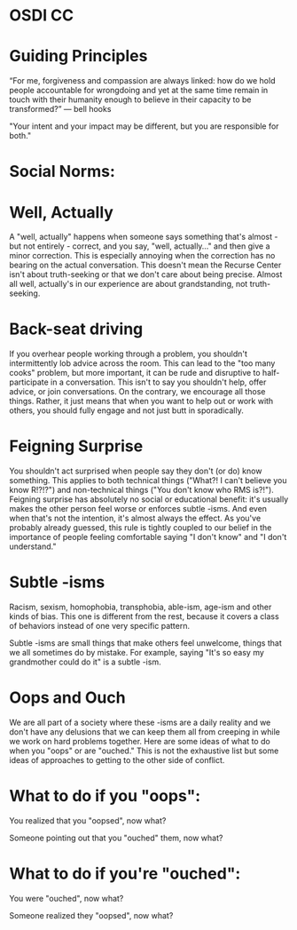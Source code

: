 # OSDI CC

# Guiding Principles
“For me, forgiveness and compassion are always linked: how do we hold people accountable for wrongdoing and yet at the same time remain in touch with their humanity enough to believe in their capacity to be transformed?”
― bell hooks 

"Your intent and your impact may be different, but you are responsible for both."

# Social Norms:
# Well, Actually
A "well, actually" happens when someone says something that's almost - but not entirely - correct, and you say, "well, actually…" and then give a minor correction. This is especially annoying when the correction has no bearing on the actual conversation. This doesn't mean the Recurse Center isn't about truth-seeking or that we don't care about being precise. Almost all well, actually's in our experience are about grandstanding, not truth-seeking.

# Back-seat driving
If you overhear people working through a problem, you shouldn't intermittently lob advice across the room. This can lead to the "too many cooks" problem, but more important, it can be rude and disruptive to half-participate in a conversation. This isn't to say you shouldn't help, offer advice, or join conversations. On the contrary, we encourage all those things. Rather, it just means that when you want to help out or work with others, you should fully engage and not just butt in sporadically.

# Feigning Surprise
You shouldn't act surprised when people say they don't (or do) know something. This applies to both technical things ("What?! I can't believe you know R!?!?") and non-technical things ("You don't know who RMS is?!"). Feigning surprise has absolutely no social or educational benefit: it's usually makes the other person feel worse or enforces subtle -isms. And even when that's not the intention, it's almost always the effect. As you've probably already guessed, this rule is tightly coupled to our belief in the importance of people feeling comfortable saying "I don't know" and "I don't understand."

# Subtle -isms
Racism, sexism, homophobia, transphobia, able-ism, age-ism and other kinds of bias. This one is different from the rest, because it covers a class of behaviors instead of one very specific pattern.

Subtle -isms are small things that make others feel unwelcome, things that we all sometimes do by mistake. For example, saying "It's so easy my grandmother could do it" is a subtle -ism.

# Oops and Ouch
We are all part of a society where these -isms are a daily reality and we don't have any delusions that we can keep them all from creeping in while we work on hard problems together. Here are some ideas of what to do when you "oops" or are "ouched." This is not the exhaustive list but some ideas of approaches to getting to the other side of conflict. 
# What to do if you "oops":
You realized that you "oopsed", now what? 

Someone pointing out that you "ouched" them, now what? 

# What to do if you're "ouched": 

You were "ouched", now what? 

Someone realized they "oopsed", now what? 

